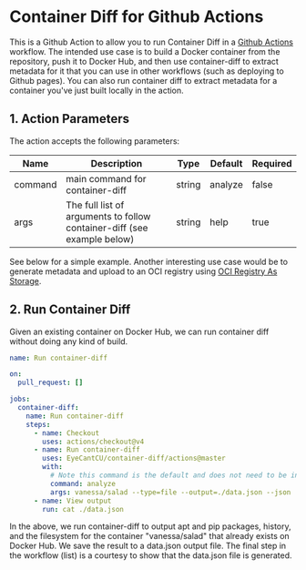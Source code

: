 # Container Diff for Github Actions

This is a Github Action to allow you to run Container Diff in a 
[Github Actions](https://help.github.com/articles/about-github-actions/#about-github-actions)
workflow. The intended use case is to build a Docker container from the repository,
push it to Docker Hub, and then use container-diff to extract metadata for it that
you can use in other workflows (such as deploying to Github pages). You can also run
container diff to extract metadata for a container you've just built locally in the action.

## 1. Action Parameters

The action accepts the following parameters:

| Name | Description | Type| Default | Required |
|------|-------------|-----|---------|----------|
| command | main command for container-diff | string | analyze | false |
| args  | The full list of arguments to follow container-diff (see example below) | string | help | true |

See below for a simple example. Another interesting use case would be to generate metadata and upload
to an OCI registry using [OCI Registry As Storage](https://oras.land/).

## 2. Run Container Diff

Given an existing container on Docker Hub, we can run container diff
without doing any kind of build.

```yaml
name: Run container-diff

on: 
  pull_request: []

jobs:
  container-diff:
    name: Run container-diff
    steps:
      - name: Checkout
        uses: actions/checkout@v4
      - name: Run container-diff
        uses: EyeCantCU/container-diff/actions@master
        with:
          # Note this command is the default and does not need to be included
          command: analyze          
          args: vanessa/salad --type=file --output=./data.json --json
      - name: View output
        run: cat ./data.json
```

In the above, we run container-diff to output apt and pip packages, history,
and the filesystem for the container "vanessa/salad" that already exists on
Docker Hub. We save the result to a data.json output file. The final step in 
the workflow (list) is a courtesy to show that the data.json file is generated.
